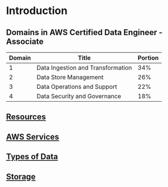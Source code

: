 # Introduction

## Domains in AWS Certified Data Engineer - Associate

| Domain | Title                             | Portion |
| ------ | --------------------------------- | ------- |
| 1      | Data Ingestion and Transformation | 34%     |
| 2      | Data Store Management             | 26%     |
| 3      | Data Operations and Support       | 22%     |
| 4      | Data Security and Governance      | 18%     |

## [Resources](Resources.md)
## [AWS Services](AWS_Services.md)

## [Types of Data](Types_of_Data.md)

## [Storage](Storage/Storage.md)

